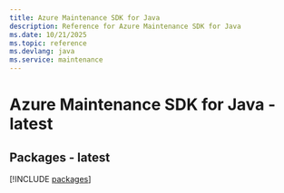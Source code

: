 ```yaml
---
title: Azure Maintenance SDK for Java
description: Reference for Azure Maintenance SDK for Java
ms.date: 10/21/2025
ms.topic: reference
ms.devlang: java
ms.service: maintenance
---
```

# Azure Maintenance SDK for Java - latest
## Packages - latest
[!INCLUDE [packages](maintenance-index.md)]